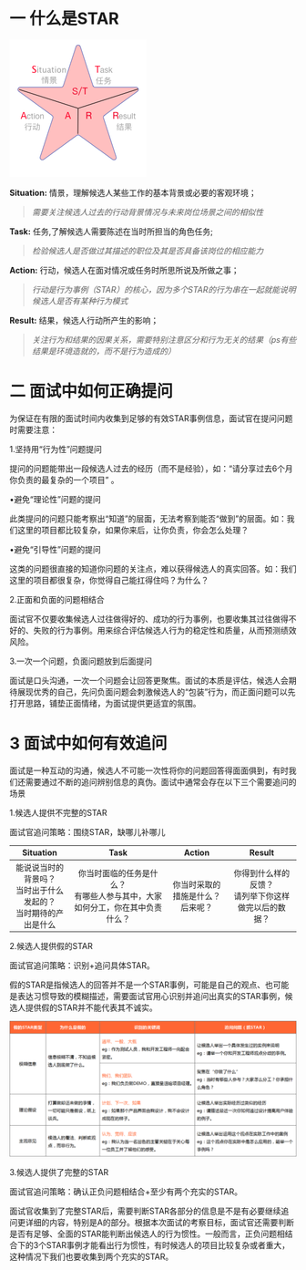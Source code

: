 # 一 什么是STAR

![interview_star](/images/interview_star.png)

**Situation:** 情景，理解候选人某些工作的基本背景或必要的客观环境；
> *需要关注候选人过去的行动背景情况与未来岗位场景之间的相似性*

**Task:** 任务,了解候选人需要陈述在当时所担当的角色任务;
> *检验候选人是否做过其描述的职位及其是否具备该岗位的相应能力*

**Action:** 行动，候选人在面对情况或任务时所思所说及所做之事；
> *行动是行为事例（STAR）的核心，因为多个STAR的行为串在一起就能说明候选人是否有某种行为模式*

**Result:** 结果，候选人行动所产生的影响；
> *关注行为和结果的因果关系，需要特别注意区分和行为无关的结果（ps有些结果是环境造就的，而不是行为造成的）*

# 二 面试中如何正确提问

为保证在有限的面试时间内收集到足够的有效STAR事例信息，面试官在提问问题时需要注意：

1.坚持用“行为性”问题提问

提问的问题能带出一段候选人过去的经历（而不是经验），如：“请分享过去6个月你负责的最复杂的一个项目” 。

•避免“理论性”问题的提问

此类提问的问题只能考察出“知道”的层面，无法考察到能否“做到”的层面。如：我们这里的项目都比较复杂，如果你来后，让你负责，你会怎么处理？

•避免“引导性”问题的提问

这类的问题很直接的知道你问题的关注点，难以获得候选人的真实回答。如：我们这里的项目都很复杂，你觉得自己能扛得住吗？为什么？

2.正面和负面的问题相结合

面试官不仅要收集候选人过往做得好的、成功的行为事例，也要收集其过往做得不好的、失败的行为事例。用来综合评估候选人行为的稳定性和质量，从而预测绩效风险。

3.一次一个问题，负面问题放到后面提问

面试是口头沟通，一次一个问题会让回答更聚焦。面试的本质是评估，候选人会期待展现优秀的自己，先问负面问题会刺激候选人的“包装”行为，而正面问题可以先打开思路，铺垫正面情绪，为面试提供更适宜的氛围。

# 3 面试中如何有效追问

面试是一种互动的沟通，候选人不可能一次性将你的问题回答得面面俱到，有时我们还需要通过不断的追问辨别信息的真伪。面试中通常会存在以下三个需要追问的场景

1.候选人提供不完整的STAR

面试官追问策略：围绕STAR，缺哪儿补哪儿

|Situation| Task | Action | Result
|:-:|:-:|:-:|:-:|
能说说当时的背景吗？<br>当时出于什么发起的？<br> 当时期待的产出是什么| 你当时面临的任务是什么？<br>有哪些人参与其中，大家如何分工，你在其中负责什么？|你当时采取的措施是什么？<br>后来呢？|你得到什么样的反馈？<br>请列举下你这样做完以后的数据？

2.候选人提供假的STAR

面试官追问策略：识别+追问具体STAR。

假的STAR是指候选人的回答并不是一个STAR事例，可能是自己的观点、也可能是表达习惯导致的模糊描述，需要面试官用心识别并追问出真实的STAR事例，候选人提供假的STAR并不能代表其不诚实。

![interview_faleStar](/images/interview_falseStar.png)

3.候选人提供了完整的STAR

面试官追问策略：确认正负问题相结合+至少有两个充实的STAR。

面试官收集到了完整STAR后，需要判断STAR各部分的信息是不是有必要继续追问更详细的内容，特别是A的部分。根据本次面试的考察目标，面试官还需要判断是否有足够、全面的STAR能判断出候选人的行为惯性。一般而言，正负问题相结合下的3个STAR事例才能看出行为惯性，有时候选人的项目比较复杂或者重大，这种情况下我们也要收集到两个充实的STAR。
